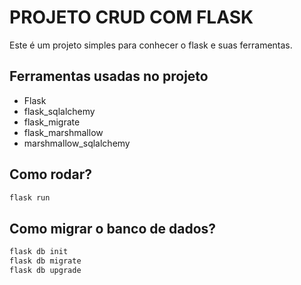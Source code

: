 # PROJETO CRUD COM FLASK

Este é um projeto simples para conhecer o flask e suas ferramentas.

## Ferramentas usadas no projeto

- Flask
- flask_sqlalchemy
- flask_migrate
- flask_marshmallow
- marshmallow_sqlalchemy


## Como rodar?

```sh
flask run
```

## Como migrar o banco de dados?

```sh
flask db init
flask db migrate
flask db upgrade
```
